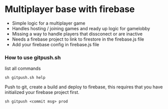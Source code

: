 # Multiplayer base with firebase
- Simple logic for a multiplayer game
- Handles hosting / joining games and ready up logic for gamelobby
- Missing a way to handle players that dissconect or are inactive
- Needs a firebase project to link to firestore in the firebase.js file
- Add your firebase config in firebase.js file


### How to use gitpush.sh
list all commands
```
sh gitpush.sh help
```
Push to git, create a build and deploy to firebase, this requires that you have initialized your firebase project first.
```
sh gitpush <commit msg> prod
```
